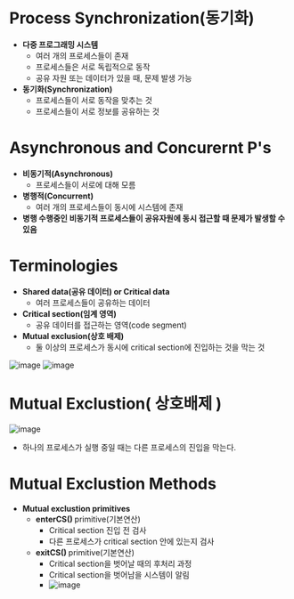 <h1> Process Synchronization(동기화) </h1>

- <b> 다중 프로그래밍 시스템 </b>
  - 여러 개의 프로세스들이 존재
  - 프로세스들은 서로 독립적으로 동작
  - 공유 자원 또는 데이터가 있을 때, 문제 발생 가능
- <b> 동기화(Synchronization) </b>
  - 프로세스들이 서로 동작을 맞추는 것
  - 프로세스들이 서로 정보를 공유하는 것

<h1> Asynchronous and Concurernt P's </h1>

- <b> 비동기적(Asynchronous) </b>
  - 프로세스들이 서로에 대해 모름
- <b> 병행적(Concurrent) </b>
  - 여러 개의 프로세스들이 동시에 시스템에 존재
- <b> 병행 수행중인 비동기적 프로세스들이 공유자원에 동시 접근할 때 문제가 발생할 수 있음 </b>

<h1> Terminologies </h1>

- <b> Shared data(공유 데이터) or Critical data </b>
  - 여러 프로세스들이 공유하는 데이터
- <b> Critical section(임계 영역) </b>
  - 공유 데이터를 접근하는 영역(code segment)
- <b> Mutual exclusion(상호 배제) </b>
  - 둘 이상의 프로세스가 동시에 critical section에 진입하는 것을 막는 것

![image](https://github.com/youbeen2798/Deep-CS-study_for_interview/assets/62228401/cea8d21a-874f-4c65-9a7d-513634f85b49)
![image](https://github.com/youbeen2798/Deep-CS-study_for_interview/assets/62228401/f4b01d65-3bab-4cdf-9656-d8c68539344e)

<h1> Mutual Exclustion( 상호배제 ) </h1>

![image](https://github.com/youbeen2798/Deep-CS-study_for_interview/assets/62228401/683c67ae-0555-470f-92d4-5406d8b725c3)
- 하나의 프로세스가 실행 중일 때는 다른 프로세스의 진입을 막는다.

<h1> Mutual Exclustion Methods </h1>

- <b> Mutual exclustion primitives </b>
  - <b> enterCS() </b> primitive(기본연산)
    - Critical section 진입 전 검사
    - 다른 프로세스가 critical section 안에 있는지 검사
  - <b> exitCS() </b> primitive(기본연산)
    - Critical section을 벗어날 때의 후처리 과정
    - Critical section을 벗어남을 시스템이 알림
    - ![image](https://github.com/youbeen2798/Deep-CS-study_for_interview/assets/62228401/4d6e2192-8aa5-4466-aba2-f1aef5b5dc74)
